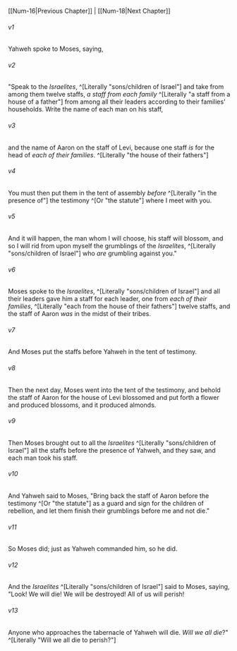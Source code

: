 ﻿---
aliases:
  - Numbers 17
---

[[Num-16|Previous Chapter]] | [[Num-18|Next Chapter]]

###### v1
Yahweh spoke to Moses, saying,

###### v2
"Speak to the _Israelites_, ^[Literally "sons/children of Israel"] and take from among them twelve staffs, _a staff from each family_ ^[Literally "a staff from a house of a father"] from among all their leaders according to their families' households. Write the name of each man on his staff,

###### v3
and the name of Aaron on the staff of Levi, because one staff _is_ for the head of _each of_ _their families_. ^[Literally "the house of their fathers"]

###### v4
You must then put them in the tent of assembly _before_ ^[Literally "in the presence of"] the testimony ^[Or "the statute"] where I meet with you.

###### v5
And it will happen, the man whom I will choose, his staff will blossom, and so I will rid from upon myself the grumblings of the _Israelites_, ^[Literally "sons/children of Israel"] who _are_ grumbling against you."

###### v6
Moses spoke to the _Israelites_, ^[Literally "sons/children of Israel"] and all their leaders gave him a staff for each leader, one from _each of their families_, ^[Literally "each from the house of their fathers"] twelve staffs, and the staff of Aaron _was_ in the midst of their tribes.

###### v7
And Moses put the staffs before Yahweh in the tent of testimony.

###### v8
Then the next day, Moses went into the tent of the testimony, and behold the staff of Aaron for the house of Levi blossomed and put forth a flower and produced blossoms, and it produced almonds.

###### v9
Then Moses brought out to all the _Israelites_ ^[Literally "sons/children of Israel"] all the staffs before the presence of Yahweh, and they saw, and each man took his staff.

###### v10
And Yahweh said to Moses, "Bring back the staff of Aaron before the testimony ^[Or "the statute"] as a guard and sign for the children of rebellion, and let them finish their grumblings before me and not die."

###### v11
So Moses did; just as Yahweh commanded him, so he did.

###### v12
And the _Israelites_ ^[Literally "sons/children of Israel"] said to Moses, saying, "Look! We will die! We will be destroyed! All of us will perish!

###### v13
Anyone who approaches the tabernacle of Yahweh will die. _Will we all die_?" ^[Literally "Will we all die to perish?"]